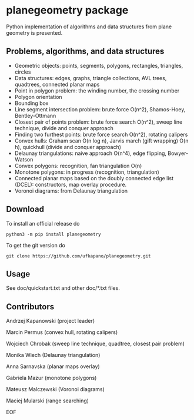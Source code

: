# planegeometry package

Python implementation of algorithms and data structures
from plane geometry is presented.

## Problems, algorithms, and data structures

* Geometric objects: points, segments, polygons, rectangles, triangles, circles
* Data structures: edges, graphs, triangle collections, AVL trees, 
quadtrees, connected planar maps
* Point in polygon problem: the winding number, the crossing number
* Polygon orientation
* Bounding box
* Line segment intersection problem: 
brute force O(n^2), Shamos-Hoey, Bentley-Ottmann
* Closest pair of points problem: brute force search O(n^2), 
sweep line technique, divide and conquer approach
* Finding two furthest points: brute force search O(n^2), rotating calipers
* Convex hulls: Graham scan O(n log n), Jarvis march (gift wrapping) O(n h), 
quickhull (divide and conquer approach)
* Delaunay triangulations: naive approach O(n^4), edge flipping, Bowyer-Watson
* Convex polygons: recognition, fan triangulation O(n)
* Monotone polygons: in progress (recognition, triangulation)
* Connected planar maps based on the doubly connected edge list (DCEL): 
constructors, map overlay procedure.
* Voronoi diagrams: from Delaunay triangulation

## Download

To install an official release do

    python3 -m pip install planegeometry

To get the git version do

    git clone https://github.com/ufkapano/planegeometry.git

## Usage

See doc/quickstart.txt and other doc/*.txt files.

## Contributors

Andrzej Kapanowski (project leader)

Marcin Permus (convex hull, rotating calipers)

Wojciech Chrobak (sweep line technique, quadtree, closest pair problem)

Monika Wiech (Delaunay triangulation)

Anna Sarnavska (planar maps overlay)

Gabriela Mazur (monotone polygons)

Mateusz Malczewski (Voronoi diagrams)

Maciej Mularski (range searching)

EOF
